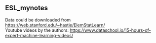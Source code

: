 ## ESL_mynotes
Data could be downloaded from https://web.stanford.edu/~hastie/ElemStatLearn/ \
Youtube videos by the authors: https://www.dataschool.io/15-hours-of-expert-machine-learning-videos/
